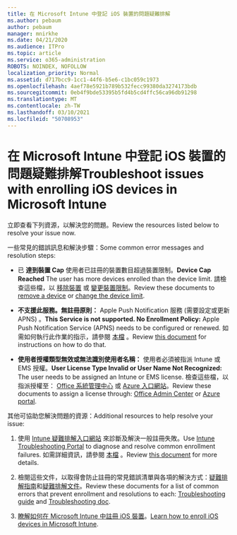 ```yaml
---
title: 在 Microsoft Intune 中登記 iOS 裝置的問題疑難排解
ms.author: pebaum
author: pebaum
manager: mnirkhe
ms.date: 04/21/2020
ms.audience: ITPro
ms.topic: article
ms.service: o365-administration
ROBOTS: NOINDEX, NOFOLLOW
localization_priority: Normal
ms.assetid: d717bcc9-1cc1-44f6-b5e6-c1bc059c1973
ms.openlocfilehash: 4aef78e5921b789b532fecc99380da3274173bdb
ms.sourcegitcommit: 0eb4f9bde53395b5fd4b5cd4ffc56ca96db91298
ms.translationtype: MT
ms.contentlocale: zh-TW
ms.lasthandoff: 03/10/2021
ms.locfileid: "50708953"
---
```

# <a name="troubleshoot-issues-with-enrolling-ios-devices-in-microsoft-intune"></a><span data-ttu-id="ebefc-102">在 Microsoft Intune 中登記 iOS 裝置的問題疑難排解</span><span class="sxs-lookup"><span data-stu-id="ebefc-102">Troubleshoot issues with enrolling iOS devices in Microsoft Intune</span></span>

<span data-ttu-id="ebefc-103">立即查看下列資源，以解決您的問題。</span><span class="sxs-lookup"><span data-stu-id="ebefc-103">Review the resources listed below to resolve your issue now.</span></span> 
  
<span data-ttu-id="ebefc-104">一些常見的錯誤訊息和解決步驟：</span><span class="sxs-lookup"><span data-stu-id="ebefc-104">Some common error messages and resolution steps:</span></span>
  
- <span data-ttu-id="ebefc-105">已 **達到裝置 Cap** 使用者已註冊的裝置數目超過裝置限制。</span><span class="sxs-lookup"><span data-stu-id="ebefc-105">**Device Cap Reached** The user has more devices enrolled than the device limit.</span></span> <span data-ttu-id="ebefc-106">請檢查這些檔，以 [移除裝置](https://docs.microsoft.com/intune/devices-wipe) 或 [變更裝置限制](https://docs.microsoft.com/intune/enrollment-restrictions-set#set-device-limit-restrictions)。</span><span class="sxs-lookup"><span data-stu-id="ebefc-106">Review these documents to [remove a device](https://docs.microsoft.com/intune/devices-wipe) or [change the device limit](https://docs.microsoft.com/intune/enrollment-restrictions-set#set-device-limit-restrictions).</span></span>
    
- <span data-ttu-id="ebefc-107">**不支援此服務。無註冊原則：** Apple Push Notification 服務 (需要設定或更新 APNS) 。</span><span class="sxs-lookup"><span data-stu-id="ebefc-107">**This Service is not supported. No Enrollment Policy:** Apple Push Notification Service (APNS) needs to be configured or renewed.</span></span> <span data-ttu-id="ebefc-108">如需如何執行此作業的指示，請參閱 [本檔](https://docs.microsoft.com/intune/apple-mdm-push-certificate-get) 。</span><span class="sxs-lookup"><span data-stu-id="ebefc-108">Review [this document](https://docs.microsoft.com/intune/apple-mdm-push-certificate-get) for instructions on how to do that.</span></span> 
    
- <span data-ttu-id="ebefc-109">**使用者授權類型無效或無法識別使用者名稱：** 使用者必須被指派 Intune 或 EMS 授權。</span><span class="sxs-lookup"><span data-stu-id="ebefc-109">**User License Type Invalid or User Name Not Recognized:** The user needs to be assigned an Intune or EMS license.</span></span> <span data-ttu-id="ebefc-110">檢查這些檔，以指派授權至： [Office 系統管理中心](https://docs.microsoft.com/intune/licenses-assign) 或 [Azure 入口網站](https://docs.microsoft.com/azure/active-directory/license-users-groups)。</span><span class="sxs-lookup"><span data-stu-id="ebefc-110">Review these documents to assign a license through: [Office Admin Center](https://docs.microsoft.com/intune/licenses-assign) or [Azure portal](https://docs.microsoft.com/azure/active-directory/license-users-groups).</span></span>
    
<span data-ttu-id="ebefc-111">其他可協助您解決問題的資源：</span><span class="sxs-lookup"><span data-stu-id="ebefc-111">Additional resources to help resolve your issue:</span></span>
  
1. <span data-ttu-id="ebefc-112">使用 [Intune 疑難排解入口網站](https://devicemanagement.microsoft.com/#blade/Microsoft_Intune_DeviceSettings/TroubleshootBlade) 來診斷及解決一般註冊失敗。</span><span class="sxs-lookup"><span data-stu-id="ebefc-112">Use [Intune Troubleshooting Portal](https://devicemanagement.microsoft.com/#blade/Microsoft_Intune_DeviceSettings/TroubleshootBlade) to diagnose and resolve common enrollment failures.</span></span> <span data-ttu-id="ebefc-113">如需詳細資訊，請參閱 [本檔](https://docs.microsoft.com/intune/help-desk-operators) 。</span><span class="sxs-lookup"><span data-stu-id="ebefc-113">Review [this document](https://docs.microsoft.com/intune/help-desk-operators) for more details.</span></span> 
    
2. <span data-ttu-id="ebefc-114">檢閱這些文件，以取得會防止註冊的常見錯誤清單與各項的解決方式：[疑難排解指南](https://support.microsoft.com/help/4039809/troubleshooting-ios-device-enrollment-in-intune)和[疑難排解文件](https://docs.microsoft.com/troubleshoot/mem/intune/troubleshoot-device-enrollment-in-intune)。</span><span class="sxs-lookup"><span data-stu-id="ebefc-114">Review these documents for a list of common errors that prevent enrollment and resolutions to each: [Troubleshooting guide](https://support.microsoft.com/help/4039809/troubleshooting-ios-device-enrollment-in-intune) and [Troubleshooting doc](https://docs.microsoft.com/troubleshoot/mem/intune/troubleshoot-device-enrollment-in-intune).</span></span>
    
3. <span data-ttu-id="ebefc-115">[瞭解如何在 Microsoft Intune 中註冊 iOS 裝置](https://docs.microsoft.com/intune/ios-enroll)。</span><span class="sxs-lookup"><span data-stu-id="ebefc-115">[Learn how to enroll iOS devices in Microsoft Intune](https://docs.microsoft.com/intune/ios-enroll).</span></span>
    

